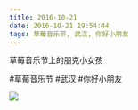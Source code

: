 ```yaml
---
title: 2016-10-21
date: 2016-10-21 19:54:44
tags: 草莓音乐节, 武汉, 你好小朋友
---
```


<p>草莓音乐节上的朋克小女孩</p>

#草莓音乐节 #武汉 #你好小朋友

![](/assets/images/2016/10/955e3fc10c24cf37718e741c569aa971.jpg)
